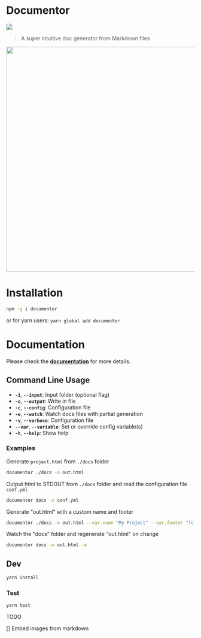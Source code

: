 # Documentor

![](https://i.imgur.com/6Gjb6Gz.png)

> A super intuitive doc generator from Markdown files

<center>
  <img width="600" src="https://i.imgur.com/wErMEKf.png" />
</center>

# Installation

```bash
npm -g i documentor
```

or for yarn users: `yarn global add documentor`

# Documentation

Please check the [**documentation**](http://bafs.github.io/Documentor) for more details.

## Command Line Usage

- **`-i`**, **`--input`**: Input folder (optional flag)
- **`-o`**, **`--output`**: Write in file
- **`-c`**, **`--config`**: Configuration file
- **`-w`**, **`--watch`**: Watch docs files with partial generation
- **`-v`**, **`--verbose`**: Configuration file
- **`--var`**, **`--variable`**: Set or override config variable(s)
- **`-h`**, **`--help`**: Show help

### Examples

Generate `project.html` from `./docs` folder

```bash
documentor ./docs -o out.html
```

Output html to STDOUT from `./docs` folder and read the configuration file `conf.yml`

```bash
documentor docs -c conf.yml
```

Generate "out.html" with a custom name and footer

```bash
documentor ./docs -o out.html --var.name "My Project" --var.footer "(c) Project 1.0"
```

Watch the "docs" folder and regenerate "out.html" on change

```bash
documentor docs -o out.html -w
```

## Dev

```bash
yarn install
```

### Test

```bash
yarn test
```

TODO

[] Embed images from markdown
